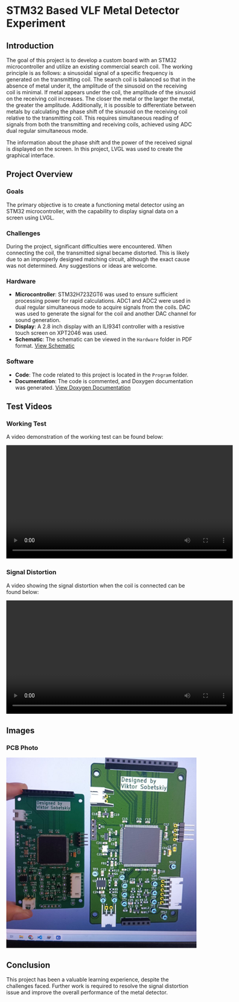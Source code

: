 # STM32 Based VLF Metal Detector Experiment

## Introduction
The goal of this project is to develop a custom board with an STM32 microcontroller and utilize an existing commercial search coil. The working principle is as follows: a sinusoidal signal of a specific frequency is generated on the transmitting coil. The search coil is balanced so that in the absence of metal under it, the amplitude of the sinusoid on the receiving coil is minimal. If metal appears under the coil, the amplitude of the sinusoid on the receiving coil increases. The closer the metal or the larger the metal, the greater the amplitude. Additionally, it is possible to differentiate between metals by calculating the phase shift of the sinusoid on the receiving coil relative to the transmitting coil. This requires simultaneous reading of signals from both the transmitting and receiving coils, achieved using ADC dual regular simultaneous mode.

The information about the phase shift and the power of the received signal is displayed on the screen. In this project, LVGL was used to create the graphical interface.

## Project Overview
### Goals
The primary objective is to create a functioning metal detector using an STM32 microcontroller, with the capability to display signal data on a screen using LVGL. 

### Challenges
During the project, significant difficulties were encountered. When connecting the coil, the transmitted signal became distorted. This is likely due to an improperly designed matching circuit, although the exact cause was not determined. Any suggestions or ideas are welcome.

### Hardware
- **Microcontroller**: STM32H723ZGT6 was used to ensure sufficient processing power for rapid calculations. ADC1 and ADC2 were used in dual regular simultaneous mode to acquire signals from the coils. DAC was used to generate the signal for the coil and another DAC channel for sound generation.
- **Display**: A 2.8 inch display with an ILI9341 controller with a resistive touch screen on XPT2046 was used.
- **Schematic**: The schematic can be viewed in the `Hardware` folder in PDF format. [View Schematic](hardware/metal_detector_prototype.pdf)

### Software
- **Code**: The code related to this project is located in the `Program` folder.
- **Documentation**: The code is commented, and Doxygen documentation was generated. [View Doxygen Documentation](software/Program/Doc/html/index.html)

## Test Videos
### Working Test
A video demonstration of the working test can be found below:

<video width="600" controls>
  <source src="media/test.mp4" type="video/mp4">
  Your browser does not support the video tag.
</video>

### Signal Distortion
A video showing the signal distortion when the coil is connected can be found below:

<video width="600" controls>
  <source src="media/signal_distortion.mp4" type="video/mp4">
  Your browser does not support the video tag.
</video>

## Images
### PCB Photo
![PCB Photo](media/metal_detector_pcb.png)

## Conclusion
This project has been a valuable learning experience, despite the challenges faced. Further work is required to resolve the signal distortion issue and improve the overall performance of the metal detector.